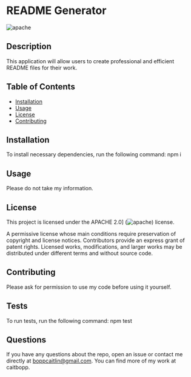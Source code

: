 # README Generator
![apache](https://img.shields.io/badge/license-APACHE%202.0-blue)

## Description
This application will allow users to create professional and efficient README files for their work.
## Table of Contents
- [Installation](#installation)
- [Usage](#usage)
- [License](#license)
- [Contributing](#contributing)
## Installation
To install necessary dependencies, run the following command:
npm i
## Usage
Please do not take my information.
## License
This project is licensed under the APACHE 2.0] (![apache](http://www.apache.org/licenses/)) license.

A permissive license whose main conditions require preservation of copyright and license notices. Contributors provide an express grant of patent rights. Licensed works, modifications, and larger works may be distributed under different terms and without source code.

## Contributing
Please ask for permission to use my code before using it yourself.
## Tests
To run tests, run the following command:
npm test
## Questions
If you have any questions about the repo, open an issue or contact me directly at boppcaitlin@gmail.com. You can find more of my work at caitbopp.

